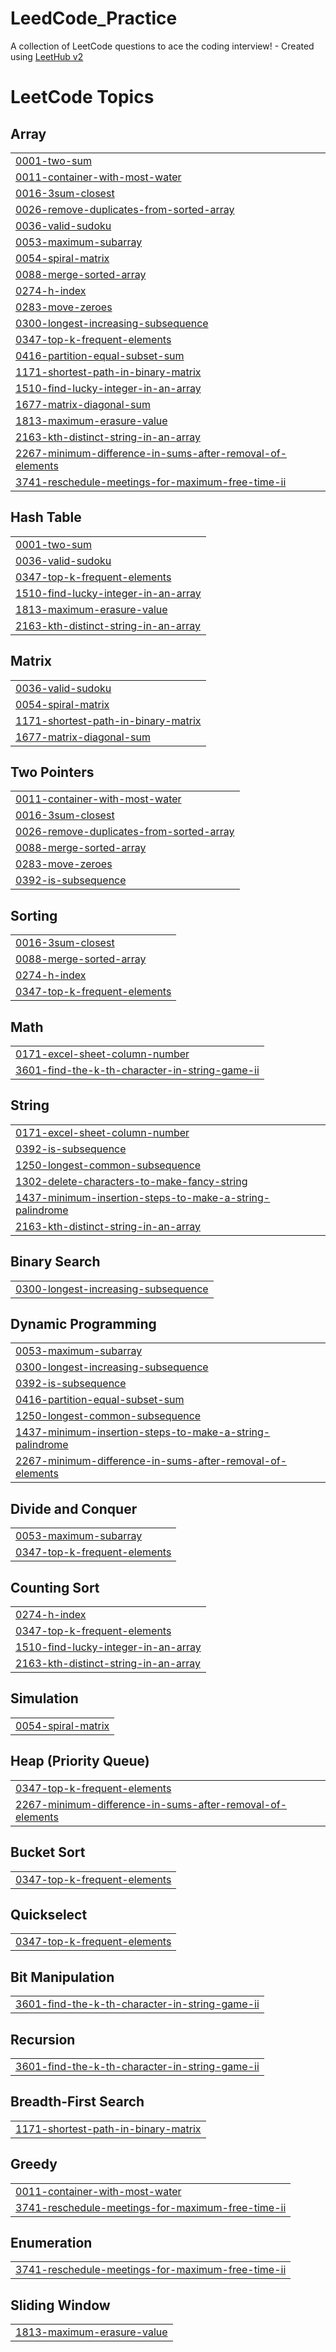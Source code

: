 # LeedCode_Practice
A collection of LeetCode questions to ace the coding interview! - Created using [LeetHub v2](https://github.com/arunbhardwaj/LeetHub-2.0)

<!---LeetCode Topics Start-->
# LeetCode Topics
## Array
|  |
| ------- |
| [0001-two-sum](https://github.com/Boomika003/LeedCode_Practice/tree/master/0001-two-sum) |
| [0011-container-with-most-water](https://github.com/Boomika003/LeedCode_Practice/tree/master/0011-container-with-most-water) |
| [0016-3sum-closest](https://github.com/Boomika003/LeedCode_Practice/tree/master/0016-3sum-closest) |
| [0026-remove-duplicates-from-sorted-array](https://github.com/Boomika003/LeedCode_Practice/tree/master/0026-remove-duplicates-from-sorted-array) |
| [0036-valid-sudoku](https://github.com/Boomika003/LeedCode_Practice/tree/master/0036-valid-sudoku) |
| [0053-maximum-subarray](https://github.com/Boomika003/LeedCode_Practice/tree/master/0053-maximum-subarray) |
| [0054-spiral-matrix](https://github.com/Boomika003/LeedCode_Practice/tree/master/0054-spiral-matrix) |
| [0088-merge-sorted-array](https://github.com/Boomika003/LeedCode_Practice/tree/master/0088-merge-sorted-array) |
| [0274-h-index](https://github.com/Boomika003/LeedCode_Practice/tree/master/0274-h-index) |
| [0283-move-zeroes](https://github.com/Boomika003/LeedCode_Practice/tree/master/0283-move-zeroes) |
| [0300-longest-increasing-subsequence](https://github.com/Boomika003/LeedCode_Practice/tree/master/0300-longest-increasing-subsequence) |
| [0347-top-k-frequent-elements](https://github.com/Boomika003/LeedCode_Practice/tree/master/0347-top-k-frequent-elements) |
| [0416-partition-equal-subset-sum](https://github.com/Boomika003/LeedCode_Practice/tree/master/0416-partition-equal-subset-sum) |
| [1171-shortest-path-in-binary-matrix](https://github.com/Boomika003/LeedCode_Practice/tree/master/1171-shortest-path-in-binary-matrix) |
| [1510-find-lucky-integer-in-an-array](https://github.com/Boomika003/LeedCode_Practice/tree/master/1510-find-lucky-integer-in-an-array) |
| [1677-matrix-diagonal-sum](https://github.com/Boomika003/LeedCode_Practice/tree/master/1677-matrix-diagonal-sum) |
| [1813-maximum-erasure-value](https://github.com/Boomika003/LeedCode_Practice/tree/master/1813-maximum-erasure-value) |
| [2163-kth-distinct-string-in-an-array](https://github.com/Boomika003/LeedCode_Practice/tree/master/2163-kth-distinct-string-in-an-array) |
| [2267-minimum-difference-in-sums-after-removal-of-elements](https://github.com/Boomika003/LeedCode_Practice/tree/master/2267-minimum-difference-in-sums-after-removal-of-elements) |
| [3741-reschedule-meetings-for-maximum-free-time-ii](https://github.com/Boomika003/LeedCode_Practice/tree/master/3741-reschedule-meetings-for-maximum-free-time-ii) |
## Hash Table
|  |
| ------- |
| [0001-two-sum](https://github.com/Boomika003/LeedCode_Practice/tree/master/0001-two-sum) |
| [0036-valid-sudoku](https://github.com/Boomika003/LeedCode_Practice/tree/master/0036-valid-sudoku) |
| [0347-top-k-frequent-elements](https://github.com/Boomika003/LeedCode_Practice/tree/master/0347-top-k-frequent-elements) |
| [1510-find-lucky-integer-in-an-array](https://github.com/Boomika003/LeedCode_Practice/tree/master/1510-find-lucky-integer-in-an-array) |
| [1813-maximum-erasure-value](https://github.com/Boomika003/LeedCode_Practice/tree/master/1813-maximum-erasure-value) |
| [2163-kth-distinct-string-in-an-array](https://github.com/Boomika003/LeedCode_Practice/tree/master/2163-kth-distinct-string-in-an-array) |
## Matrix
|  |
| ------- |
| [0036-valid-sudoku](https://github.com/Boomika003/LeedCode_Practice/tree/master/0036-valid-sudoku) |
| [0054-spiral-matrix](https://github.com/Boomika003/LeedCode_Practice/tree/master/0054-spiral-matrix) |
| [1171-shortest-path-in-binary-matrix](https://github.com/Boomika003/LeedCode_Practice/tree/master/1171-shortest-path-in-binary-matrix) |
| [1677-matrix-diagonal-sum](https://github.com/Boomika003/LeedCode_Practice/tree/master/1677-matrix-diagonal-sum) |
## Two Pointers
|  |
| ------- |
| [0011-container-with-most-water](https://github.com/Boomika003/LeedCode_Practice/tree/master/0011-container-with-most-water) |
| [0016-3sum-closest](https://github.com/Boomika003/LeedCode_Practice/tree/master/0016-3sum-closest) |
| [0026-remove-duplicates-from-sorted-array](https://github.com/Boomika003/LeedCode_Practice/tree/master/0026-remove-duplicates-from-sorted-array) |
| [0088-merge-sorted-array](https://github.com/Boomika003/LeedCode_Practice/tree/master/0088-merge-sorted-array) |
| [0283-move-zeroes](https://github.com/Boomika003/LeedCode_Practice/tree/master/0283-move-zeroes) |
| [0392-is-subsequence](https://github.com/Boomika003/LeedCode_Practice/tree/master/0392-is-subsequence) |
## Sorting
|  |
| ------- |
| [0016-3sum-closest](https://github.com/Boomika003/LeedCode_Practice/tree/master/0016-3sum-closest) |
| [0088-merge-sorted-array](https://github.com/Boomika003/LeedCode_Practice/tree/master/0088-merge-sorted-array) |
| [0274-h-index](https://github.com/Boomika003/LeedCode_Practice/tree/master/0274-h-index) |
| [0347-top-k-frequent-elements](https://github.com/Boomika003/LeedCode_Practice/tree/master/0347-top-k-frequent-elements) |
## Math
|  |
| ------- |
| [0171-excel-sheet-column-number](https://github.com/Boomika003/LeedCode_Practice/tree/master/0171-excel-sheet-column-number) |
| [3601-find-the-k-th-character-in-string-game-ii](https://github.com/Boomika003/LeedCode_Practice/tree/master/3601-find-the-k-th-character-in-string-game-ii) |
## String
|  |
| ------- |
| [0171-excel-sheet-column-number](https://github.com/Boomika003/LeedCode_Practice/tree/master/0171-excel-sheet-column-number) |
| [0392-is-subsequence](https://github.com/Boomika003/LeedCode_Practice/tree/master/0392-is-subsequence) |
| [1250-longest-common-subsequence](https://github.com/Boomika003/LeedCode_Practice/tree/master/1250-longest-common-subsequence) |
| [1302-delete-characters-to-make-fancy-string](https://github.com/Boomika003/LeedCode_Practice/tree/master/1302-delete-characters-to-make-fancy-string) |
| [1437-minimum-insertion-steps-to-make-a-string-palindrome](https://github.com/Boomika003/LeedCode_Practice/tree/master/1437-minimum-insertion-steps-to-make-a-string-palindrome) |
| [2163-kth-distinct-string-in-an-array](https://github.com/Boomika003/LeedCode_Practice/tree/master/2163-kth-distinct-string-in-an-array) |
## Binary Search
|  |
| ------- |
| [0300-longest-increasing-subsequence](https://github.com/Boomika003/LeedCode_Practice/tree/master/0300-longest-increasing-subsequence) |
## Dynamic Programming
|  |
| ------- |
| [0053-maximum-subarray](https://github.com/Boomika003/LeedCode_Practice/tree/master/0053-maximum-subarray) |
| [0300-longest-increasing-subsequence](https://github.com/Boomika003/LeedCode_Practice/tree/master/0300-longest-increasing-subsequence) |
| [0392-is-subsequence](https://github.com/Boomika003/LeedCode_Practice/tree/master/0392-is-subsequence) |
| [0416-partition-equal-subset-sum](https://github.com/Boomika003/LeedCode_Practice/tree/master/0416-partition-equal-subset-sum) |
| [1250-longest-common-subsequence](https://github.com/Boomika003/LeedCode_Practice/tree/master/1250-longest-common-subsequence) |
| [1437-minimum-insertion-steps-to-make-a-string-palindrome](https://github.com/Boomika003/LeedCode_Practice/tree/master/1437-minimum-insertion-steps-to-make-a-string-palindrome) |
| [2267-minimum-difference-in-sums-after-removal-of-elements](https://github.com/Boomika003/LeedCode_Practice/tree/master/2267-minimum-difference-in-sums-after-removal-of-elements) |
## Divide and Conquer
|  |
| ------- |
| [0053-maximum-subarray](https://github.com/Boomika003/LeedCode_Practice/tree/master/0053-maximum-subarray) |
| [0347-top-k-frequent-elements](https://github.com/Boomika003/LeedCode_Practice/tree/master/0347-top-k-frequent-elements) |
## Counting Sort
|  |
| ------- |
| [0274-h-index](https://github.com/Boomika003/LeedCode_Practice/tree/master/0274-h-index) |
| [0347-top-k-frequent-elements](https://github.com/Boomika003/LeedCode_Practice/tree/master/0347-top-k-frequent-elements) |
| [1510-find-lucky-integer-in-an-array](https://github.com/Boomika003/LeedCode_Practice/tree/master/1510-find-lucky-integer-in-an-array) |
| [2163-kth-distinct-string-in-an-array](https://github.com/Boomika003/LeedCode_Practice/tree/master/2163-kth-distinct-string-in-an-array) |
## Simulation
|  |
| ------- |
| [0054-spiral-matrix](https://github.com/Boomika003/LeedCode_Practice/tree/master/0054-spiral-matrix) |
## Heap (Priority Queue)
|  |
| ------- |
| [0347-top-k-frequent-elements](https://github.com/Boomika003/LeedCode_Practice/tree/master/0347-top-k-frequent-elements) |
| [2267-minimum-difference-in-sums-after-removal-of-elements](https://github.com/Boomika003/LeedCode_Practice/tree/master/2267-minimum-difference-in-sums-after-removal-of-elements) |
## Bucket Sort
|  |
| ------- |
| [0347-top-k-frequent-elements](https://github.com/Boomika003/LeedCode_Practice/tree/master/0347-top-k-frequent-elements) |
## Quickselect
|  |
| ------- |
| [0347-top-k-frequent-elements](https://github.com/Boomika003/LeedCode_Practice/tree/master/0347-top-k-frequent-elements) |
## Bit Manipulation
|  |
| ------- |
| [3601-find-the-k-th-character-in-string-game-ii](https://github.com/Boomika003/LeedCode_Practice/tree/master/3601-find-the-k-th-character-in-string-game-ii) |
## Recursion
|  |
| ------- |
| [3601-find-the-k-th-character-in-string-game-ii](https://github.com/Boomika003/LeedCode_Practice/tree/master/3601-find-the-k-th-character-in-string-game-ii) |
## Breadth-First Search
|  |
| ------- |
| [1171-shortest-path-in-binary-matrix](https://github.com/Boomika003/LeedCode_Practice/tree/master/1171-shortest-path-in-binary-matrix) |
## Greedy
|  |
| ------- |
| [0011-container-with-most-water](https://github.com/Boomika003/LeedCode_Practice/tree/master/0011-container-with-most-water) |
| [3741-reschedule-meetings-for-maximum-free-time-ii](https://github.com/Boomika003/LeedCode_Practice/tree/master/3741-reschedule-meetings-for-maximum-free-time-ii) |
## Enumeration
|  |
| ------- |
| [3741-reschedule-meetings-for-maximum-free-time-ii](https://github.com/Boomika003/LeedCode_Practice/tree/master/3741-reschedule-meetings-for-maximum-free-time-ii) |
## Sliding Window
|  |
| ------- |
| [1813-maximum-erasure-value](https://github.com/Boomika003/LeedCode_Practice/tree/master/1813-maximum-erasure-value) |
<!---LeetCode Topics End-->